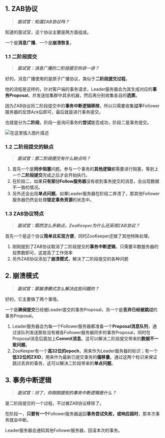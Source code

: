## 1. ZAB协议

> ***面试官：知道ZAB协议吗？***

知道的面试官，这个协议主要是两方面组成。

一个是**消息广播**、一个是**崩溃恢复**。

### 1.1 二阶段提交

> ***面试官：消息广播的二阶段提交你讲一讲？***

好的，消息广播使用的是原子广播协议，类似于**二阶段提交过程**。

他的流程是这样的，针对客户端的事务请求，Leader服务器会为其生成对应的**事务Proposal**，并发送给集群中其余机器，然后再分别收集各自的**选票**。

因为ZAB协议将二阶段提交中的**事务中断逻辑移除**，所以只需要收集**过半**Follower服务器的反馈Ack后即可，最后就是进行事务提交。

也就是分为**二阶段**，阶段一是询问事务的**尝试**能否成功，阶段二是事务提交。

![在这里插入图片描述](https://img-blog.csdnimg.cn/direct/a87da78a39fd4096895b0b152c5a9c06.png#pic_center)

### 1.2 二阶段提交的缺点

> ***面试官：那二阶段提交有什么缺点吗？***

1. 首先一个是**同步阻塞**问题。参与一个事务的**其他逻辑**都需要进行阻塞，等到上一个**二阶段提交**完成之后才会开始执行。
2. 在阶段二，如果**只有部分Follow服务器**没有收到事务提交的消息，会出现数据不一致的情况。
3. 另外还会出现**单点问题**。如果Leader服务器在阶段二奔溃了，那其他Follower服务器仍然会处理**锁定事务资源**的状态中。

### 1.3 ZAB协议特点

> ***面试官：既然怎么多缺点，ZooKeeper为什么还采用ZAB协议？***

首先一个是这个协议**简单且实现方便**，同时ZooKeeper还做了其他特殊处理。

1. 刚刚提到了ZAB协议取消了二阶段提交的**事务中断逻辑**，只需要半数服务器的投票数即可，这提高了工作效率
2. 另外ZAB协议添加了**崩溃模式**，解决了二阶段提交的各种问题

## 2. 崩溃模式

> ***面试官：那崩溃模式怎么解决这些问题的？***

好的，它主要做了两个事情。

一个是**确保提交**已经被Leader提交的事务Proposal，另一个是**丢弃已经被跳过**的事务Proposal。

1. Leader服务器会为每一个Follower服务器都准备一个**Proposal消息队列**，通过该队列发送那些没有被各Follower服务器同步的事务Proposal，同时在Proposal消息后面加上**Commit消息**。这可以解决二阶段提交带来的**数据不一致问题**。
2. ZooKeeper有一个**高32位的epoch**，用来作为Leader服务器的标识；有一个**低32位的ZXID**，用来作为最新已提交事务的**偏移量**。通过这两个标识来保证跳过丢弃的事务，这可以解决二阶段带来的**单点问题**。

## 3. 事务中断逻辑

> ***面试官：对了，你刚刚提到的事务中断逻辑是什么？***

是二阶段提交的一个过程，不过被ZAB协议移除了。

在阶段一，**只要有一个**Follower服务器返回**事务尝试失败，或响应超时**，那本次事务就会中断。

Leader服务器会通知其他Follower服务器，回滚本次的事务。
